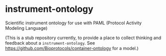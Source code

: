 # instrument-ontology
Scientific instrument ontology for use with PAML (Protocol Activity Modeling Language)

(This is a stub repository currently, to provide a place to collect thinking and feedback about a `instrument-ontology`. See https://github.com/Bioprotocols/container-ontology for a model.)
